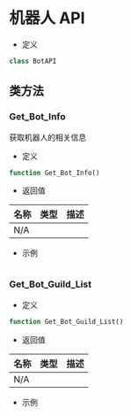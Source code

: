 # 机器人 API

- 定义

```php
class BotAPI
```

## 类方法

### Get_Bot_Info

获取机器人的相关信息

- 定义

```php
function Get_Bot_Info()
```

- 返回值

| 名称 | 类型 | 描述 |
| ---- | ---- | ---- |
| N/A  |      |      |

- 示例

```php

```

### Get_Bot_Guild_List

- 定义

```php
function Get_Bot_Guild_List()
```

- 返回值

| 名称 | 类型 | 描述 |
| ---- | ---- | ---- |
| N/A  |      |      |

- 示例

```php

```